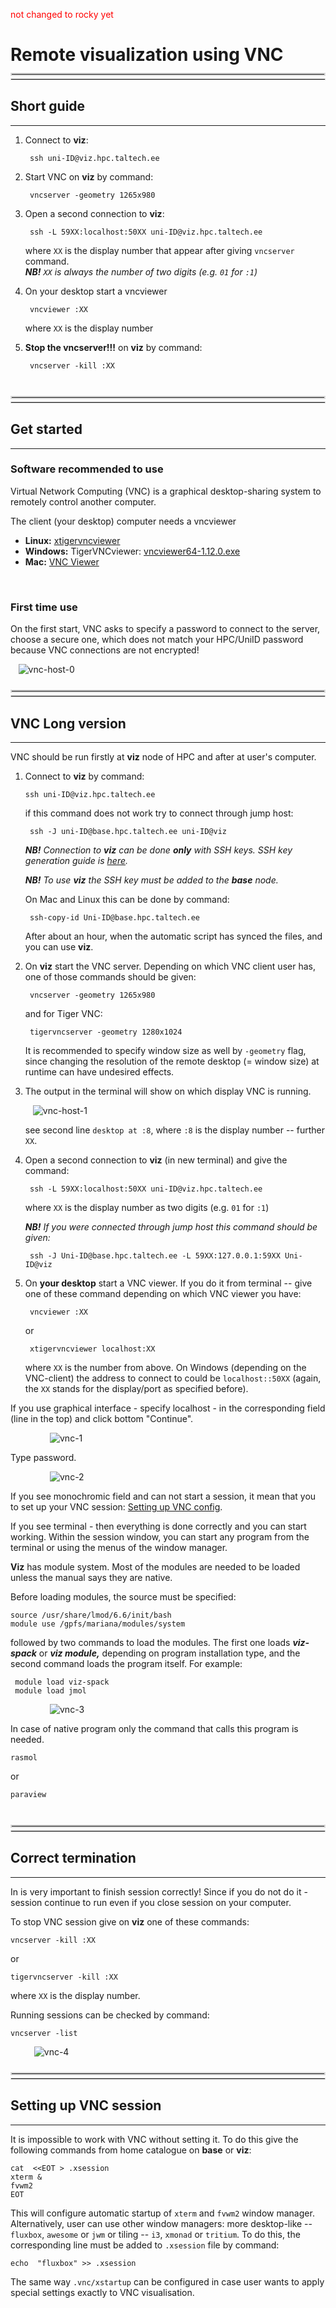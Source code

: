 <span style="color:red">not changed to rocky yet</span>

# Remote visualization using VNC

<br>
<hr style="margin-right: 0px; margin-bottom: 4px; margin-left: 0px; margin-top: -24px; border:2px solid  #d9d9d9 "></hr>
<hr style="margin: 4px 0px; border:1px solid  #d9d9d9 "></hr>

## Short guide

---

1. Connect to **viz**:

		ssh uni-ID@viz.hpc.taltech.ee

2. Start VNC on **viz** by command:

		vncserver -geometry 1265x980

3. Open a second connection to **viz**:

		ssh -L 59XX:localhost:50XX uni-ID@viz.hpc.taltech.ee

	where `XX` is the display number that appear after giving `vncserver` command.   
	***NB!*** _`XX` is always the number of two digits (e.g. `01` for `:1`)_

4. On your desktop start a vncviewer

    	vncviewer :XX

	where `XX` is the display number

5. **Stop the vncserver!!!** on **viz** by command:

    	vncserver -kill :XX

<br>
<br>
<br>
<hr style="margin-right: 0px; margin-bottom: 4px; margin-left: 0px; margin-top: -24px; border:2px solid  #d9d9d9 "></hr>
<hr style="margin: 4px 0px; border:1px solid  #d9d9d9 "></hr>

## Get started

---

### Software recommended to use

Virtual Network Computing (VNC) is a graphical desktop-sharing system to remotely control another computer.

<div class="simple1">
The client (your desktop) computer needs a vncviewer

-   **Linux:** [xtigervncviewer](https://command-not-found.com/xtigervncviewer)
-   **Windows:** TigerVNCviewer: [vncviewer64-1.12.0.exe](https://sourceforge.net/projects/tigervnc/files/stable/1.12.0/vncviewer64-1.12.0.exe/download)
-   **Mac:** [VNC Viewer](https://www.realvnc.com/en/connect/download/viewer/)
</div>
<br>

### First time use

On the first start, VNC asks to specify a password to connect to the server, choose a secure one, which does not match your HPC/UniID password because VNC connections are not encrypted!


<div style="width:95%; height:!95%; margin-left: auto; margin-right: auto;"> 

![vnc-host-0](vnc-host-0.png)

</div>


<br>
<br>
<hr style="margin-right: 0px; margin-bottom: 4px; margin-left: 0px; margin-top: -24px; border:2px solid  #d9d9d9 "></hr>
<hr style="margin: 4px 0px; border:1px solid  #d9d9d9 "></hr>

## VNC Long version 

---

VNC should be run firstly at **viz** node of HPC and after at user's computer.


1. Connect to **viz** by command:

	   ssh uni-ID@viz.hpc.taltech.ee

	if this command does not work try to connect through jump host:

		ssh -J uni-ID@base.hpc.taltech.ee uni-ID@viz 

	***NB!*** _Connection to **viz** can be done ***only*** with SSH keys. SSH key generation guide is [here](../ssh.md)._

	***NB!*** _To use **viz** the SSH key must be added to the **base** node._

	On Mac and Linux this can be done by command:

    	ssh-copy-id Uni-ID@base.hpc.taltech.ee

	After about an hour, when the automatic script has synced the files, and you can use **viz**.

2. On **viz** start the VNC server. Depending on which VNC client user has, one of those commands should be given:

		vncserver -geometry 1265x980

	and for Tiger VNC:

    	tigervncserver -geometry 1280x1024

	It is recommended to specify window size as well by `-geometry` flag, since changing the resolution of the remote desktop (= window size) at runtime can have undesired effects. 

3. The output in the terminal will show on which display VNC is running.

	 <div style="width:95%; height:!95%; margin-left: auto; margin-right: auto;"> 

	![vnc-host-1](vnc-host-1.png)
	
	</div>

	see second line `desktop at :8`, where `:8` is the display number -- further `XX`.

4. Open a second connection to **viz** (in new terminal) and give the command:

    	ssh -L 59XX:localhost:50XX uni-ID@viz.hpc.taltech.ee

	where `XX` is the display number as two digits (e.g. `01` for `:1`)

	***NB!*** _If you were connected through jump host this command should be given:_

		ssh -J Uni-ID@base.hpc.taltech.ee -L 59XX:127.0.0.1:59XX Uni-ID@viz

4. On **your desktop** start a VNC viewer. If you do it from terminal -- give one of these command depending on which VNC viewer you have:

    	vncviewer :XX

	or

    	xtigervncviewer localhost:XX

	where `XX` is the number from above. On Windows (depending on the VNC-client) the address to connect to could be `localhost::50XX` (again, the `XX` stands for the display/port as specified before).

If you use graphical interface - specify localhost - in the corresponding field (line in the top) and click bottom "Continue". 

<div style="width:75%; height:!75%; margin-left: auto; margin-right: auto;"> 

![vnc-1](vnc-1.png)

</div>

Type password.

<div style="width:75%; height:!75%; margin-left: auto; margin-right: auto;"> 

![vnc-2](vnc-2.png)

</div>


If you see monochromic field and can not start a session, it mean that you to set up your VNC session: [Setting up VNC config](https://docs.hpc.taltech.ee/visualization/vnc.html#setting-up-vnc-session).


If you see terminal - then everything is done correctly and you can start working. Within the session window, you can start any program from the terminal or using the menus of the window manager.

**Viz** has module system. Most of the modules are needed to be loaded unless the manual says they are native.

Before loading modules, the source must be specified:

    source /usr/share/lmod/6.6/init/bash
    module use /gpfs/mariana/modules/system
         
followed by two commands to load the modules. The first one loads ***viz-spack*** or ***viz module,*** depending on program installation type, and the second command loads the program itself.
For example:

     module load viz-spack
     module load jmol
     
<div style="width:75%; height:!75%; margin-left: auto; margin-right: auto;"> 

![vnc-3](vnc-3.png)

</div>

In case of native program only the command that calls this program is needed.

    rasmol
    
or 

    paraview

<br>
<br>
<br>
<hr style="margin-right: 0px; margin-bottom: 4px; margin-left: 0px; margin-top: -24px; border:2px solid  #d9d9d9 "></hr>
<hr style="margin: 4px 0px; border:1px solid  #d9d9d9 "></hr>

## Correct termination

---

In is very important to finish session correctly! Since if you do not do it - session continue to run even if you close session on your computer. 

To stop VNC session give on **viz** one of these commands:

    vncserver -kill :XX

or

    tigervncserver -kill :XX

where `XX` is the display number.

Running sessions can be checked by command:

	vncserver -list


<div style="width:85%; height:!85%; margin-left: auto; margin-right: auto;"> 

![vnc-4](vnc-4.png)

</div>


<br>
<br>
<hr style="margin-right: 0px; margin-bottom: 4px; margin-left: 0px; margin-top: -24px; border:2px solid  #d9d9d9 "></hr>
<hr style="margin: 4px 0px; border:1px solid  #d9d9d9 "></hr>

## Setting up VNC session 

---

It is impossible to work with VNC without setting it. To do this give the following commands from home catalogue on **base** or **viz**:

	cat  <<EOT > .xsession
	xterm &
	fvwm2
	EOT

This will configure automatic startup of  `xterm` and  `fvwm2` window manager. Alternatively, user can use other window managers: more desktop-like -- `fluxbox`, `awesome` or `jwm` or tiling -- `i3`, `xmonad` or `tritium`. To do this, the corresponding line must be added to `.xsession` file by command:

	echo  "fluxbox" >> .xsession

The same way `.vnc/xstartup` can be configured in case user wants to apply special settings exactly to VNC visualisation.
